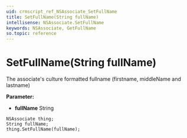 ```yaml
---
uid: crmscript_ref_NSAssociate_SetFullName
title: SetFullName(String fullName)
intellisense: NSAssociate.SetFullName
keywords: NSAssociate, GetFullName
so.topic: reference
---
```


# SetFullName(String fullName)

The associate's culture formatted fullname (firstname, middleName and lastname)

**Parameter:** 
* **fullName** String

```crmscript
NSAssociate thing;
String fullName;
thing.SetFullName(fullName);
```

